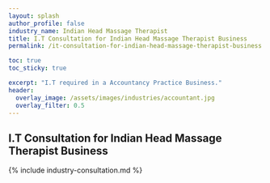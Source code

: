 ```yaml
---
layout: splash 
author_profile: false 
industry_name: Indian Head Massage Therapist
title: I.T Consultation for Indian Head Massage Therapist Business
permalink: /it-consultation-for-indian-head-massage-therapist-business

toc: true
toc_sticky: true

excerpt: "I.T required in a Accountancy Practice Business."
header:
  overlay_image: /assets/images/industries/accountant.jpg
  overlay_filter: 0.5 
---
```


## I.T Consultation for Indian Head Massage Therapist Business

{% include industry-consultation.md %}

